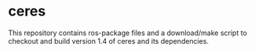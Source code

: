 ceres
=====

This repository contains ros-package files and a download/make script to checkout and build version 1.4 of ceres and its dependencies.